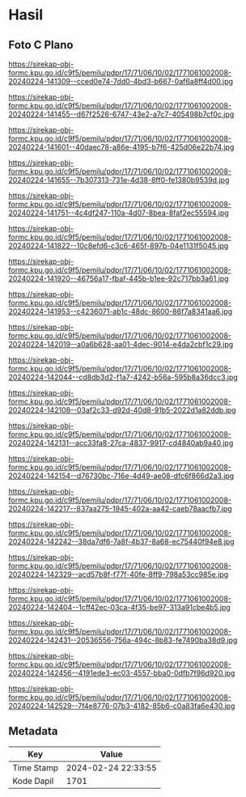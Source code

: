 # Hasil

## Foto C Plano

https://sirekap-obj-formc.kpu.go.id/c9f5/pemilu/pdpr/17/71/06/10/02/1771061002008-20240224-141309--cced0e74-7dd0-4bd3-b667-0af6a8ff4d00.jpg

https://sirekap-obj-formc.kpu.go.id/c9f5/pemilu/pdpr/17/71/06/10/02/1771061002008-20240224-141455--d67f2526-6747-43e2-a7c7-405498b7cf0c.jpg

https://sirekap-obj-formc.kpu.go.id/c9f5/pemilu/pdpr/17/71/06/10/02/1771061002008-20240224-141601--40daec78-a86e-4195-b7f6-425d06e22b74.jpg

https://sirekap-obj-formc.kpu.go.id/c9f5/pemilu/pdpr/17/71/06/10/02/1771061002008-20240224-141655--7b307313-731e-4d38-8ff0-fe1380b9539d.jpg

https://sirekap-obj-formc.kpu.go.id/c9f5/pemilu/pdpr/17/71/06/10/02/1771061002008-20240224-141751--4c4df247-110a-4d07-8bea-8faf2ec55594.jpg

https://sirekap-obj-formc.kpu.go.id/c9f5/pemilu/pdpr/17/71/06/10/02/1771061002008-20240224-141822--10c8efd6-c3c6-465f-897b-04e1131f5045.jpg

https://sirekap-obj-formc.kpu.go.id/c9f5/pemilu/pdpr/17/71/06/10/02/1771061002008-20240224-141920--46756a17-fbaf-445b-b1ee-92c717bb3a61.jpg

https://sirekap-obj-formc.kpu.go.id/c9f5/pemilu/pdpr/17/71/06/10/02/1771061002008-20240224-141953--c4236071-ab1c-48dc-8600-86f7a8341aa6.jpg

https://sirekap-obj-formc.kpu.go.id/c9f5/pemilu/pdpr/17/71/06/10/02/1771061002008-20240224-142019--a0a6b628-aa01-4dec-9014-e4da2cbf1c29.jpg

https://sirekap-obj-formc.kpu.go.id/c9f5/pemilu/pdpr/17/71/06/10/02/1771061002008-20240224-142044--cd8db3d2-f1a7-4242-b56a-595b8a36dcc3.jpg

https://sirekap-obj-formc.kpu.go.id/c9f5/pemilu/pdpr/17/71/06/10/02/1771061002008-20240224-142108--03af2c33-d92d-40d8-91b5-2022d1a82ddb.jpg

https://sirekap-obj-formc.kpu.go.id/c9f5/pemilu/pdpr/17/71/06/10/02/1771061002008-20240224-142131--acc33fa8-27ca-4837-9917-cd4840ab9a40.jpg

https://sirekap-obj-formc.kpu.go.id/c9f5/pemilu/pdpr/17/71/06/10/02/1771061002008-20240224-142154--d76730bc-716e-4d49-ae08-dfc6f866d2a3.jpg

https://sirekap-obj-formc.kpu.go.id/c9f5/pemilu/pdpr/17/71/06/10/02/1771061002008-20240224-142217--837aa275-1945-402a-aa42-caeb78aacfb7.jpg

https://sirekap-obj-formc.kpu.go.id/c9f5/pemilu/pdpr/17/71/06/10/02/1771061002008-20240224-142242--38da7df6-7a8f-4b37-8a68-ec75440f94e8.jpg

https://sirekap-obj-formc.kpu.go.id/c9f5/pemilu/pdpr/17/71/06/10/02/1771061002008-20240224-142329--acd57b8f-f77f-40fe-8ff9-798a53cc985e.jpg

https://sirekap-obj-formc.kpu.go.id/c9f5/pemilu/pdpr/17/71/06/10/02/1771061002008-20240224-142404--1cff42ec-03ca-4f35-be97-313a91cbe4b5.jpg

https://sirekap-obj-formc.kpu.go.id/c9f5/pemilu/pdpr/17/71/06/10/02/1771061002008-20240224-142431--20536556-756a-494c-8b83-fe7490ba38d9.jpg

https://sirekap-obj-formc.kpu.go.id/c9f5/pemilu/pdpr/17/71/06/10/02/1771061002008-20240224-142456--4191ede3-ec03-4557-bba0-0dfb7f96d920.jpg

https://sirekap-obj-formc.kpu.go.id/c9f5/pemilu/pdpr/17/71/06/10/02/1771061002008-20240224-142529--7f4e8776-07b3-4182-85b6-c0a83fa6e430.jpg


## Metadata

| Key        | Value               |
| ---------- | ------------------- |
| Time Stamp | 2024-02-24 22:33:55 |
| Kode Dapil | 1701                |



